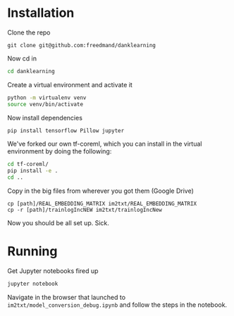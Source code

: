 # Installation

Clone the repo

`git clone git@github.com:freedmand/danklearning`

Now cd in

```bash
cd danklearning
```

Create a virtual environment and activate it

```bash
python -m virtualenv venv
source venv/bin/activate
```

Now install dependencies

```bash
pip install tensorflow Pillow jupyter
```

We've forked our own tf-coreml, which you can install in the virtual environment by doing the following:

```bash
cd tf-coreml/
pip install -e .
cd ..
```

Copy in the big files from wherever you got them (Google Drive)

```
cp [path]/REAL_EMBEDDING_MATRIX im2txt/REAL_EMBEDDING_MATRIX
cp -r [path]/trainlogIncNEW im2txt/trainlogIncNew
```

Now you should be all set up. Sick.

# Running

Get Jupyter notebooks fired up

```bash
jupyter notebook
```

Navigate in the browser that launched to `im2txt/model_conversion_debug.ipynb` and follow the steps in the notebook.